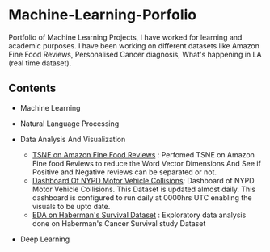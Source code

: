 # Machine-Learning-Porfolio
Portfolio of Machine Learning Projects, I have worked for learning and academic purposes.
I have been working on different datasets like Amazon Fine Food Reviews, Personalised
Cancer diagnosis, What's happening in LA (real time dataset).

## Contents
* Machine Learning
* Natural Language Processing
* Data Analysis And Visualization
  * [TSNE on Amazon Fine Food Reviews](https://github.com/raj5287/Machine-Learning-Porfolio/blob/master/TSNE.ipynb) : Perfomed TSNE on Amazon Fine food Reviews to reduce the Word Vector Dimensions And See if Positive and Negative reviews can be separated or not.
  * [Dashboard Of NYPD Motor Vehicle Collisions](https://www.kaggle.com/raj5287/nypd-motor-vehicle-collisions): Dashboard of NYPD Motor Vehicle Collisions. This Dataset is updated almost daily. This dashboard is configured to run daily at 0000hrs UTC enabling the visuals to be upto date.
  * [EDA on Haberman's Survival Dataset](https://github.com/raj5287/Machine-Learning-Porfolio/blob/master/haberman's%20dataset%20case%20study.ipynb) : Exploratory data analysis done on Haberman's Cancer Survival study Dataset
  
* Deep Learning
